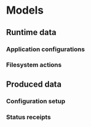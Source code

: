 # Models

## Runtime data

### Application configurations

### Filesystem actions

## Produced data

### Configuration setup

### Status receipts
